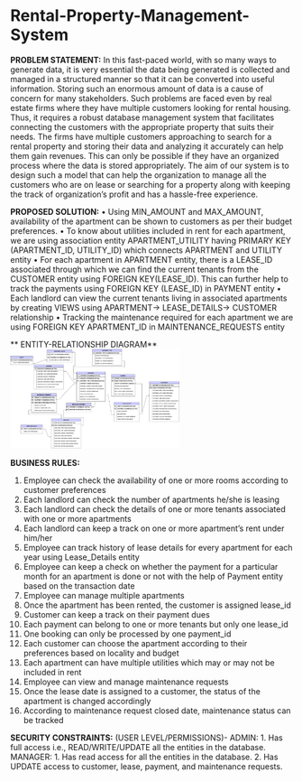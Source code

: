 # Rental-Property-Management-System

**PROBLEM STATEMENT:**
In this fast-paced world, with so many ways to generate data, it is very essential the data being generated is collected and managed in a structured manner so that it can be converted into useful information. Storing such an enormous amount of data is a cause of concern for many stakeholders. Such problems are faced even by real estate firms where they have multiple customers looking for rental housing. Thus, it requires a robust database management system that facilitates connecting the customers with the appropriate property that suits their needs. The firms have multiple customers approaching to search for a rental property and storing their data and analyzing it accurately can help them gain revenues. This can only be possible if they have an organized process where the data is stored appropriately. The aim of our system is to design such a model that can help the organization to manage all the customers who are on lease or searching for a property along with keeping the track of organization’s profit and has a hassle-free experience.

**PROPOSED SOLUTION:**
• Using MIN_AMOUNT and MAX_AMOUNT, availability of the apartment can be
shown to customers as per their budget preferences.
• To know about utilities included in rent for each apartment, we are using association entity APARTMENT_UTILITY having PRIMARY KEY (APARTMENT_ID, UTILITY_ID) which connects APARTMENT and UTILITY entity
• For each apartment in APARTMENT entity, there is a LEASE_ID associated through which we can find the current tenants from the CUSTOMER entity using FOREIGN KEY(LEASE_ID). This can further help to track the payments using FOREIGN KEY (LEASE_ID) in PAYMENT entity
• Each landlord can view the current tenants living in associated apartments by creating VIEWS using APARTMENT-> LEASE_DETAILS-> CUSTOMER relationship
• Tracking the maintenance required for each apartment we are using FOREIGN KEY APARTMENT_ID in MAINTENANCE_REQUESTS entity

** ENTITY-RELATIONSHIP DIAGRAM**
<img
  src="/ER_DIAGRAM.jpg"
  alt="Alt text"
  title="Entity-Relationship Diagram"
  style="display: inline-block; margin: 0 auto; max-width: 300px">

**BUSINESS RULES:** 
1. Employee can check the availability of one or more rooms according to customer preferences
2. Each landlord can check the number of apartments he/she is leasing
3.  Each landlord can check the details of one or more tenants associated with one or more
apartments
4. Each landlord can keep a track on one or more apartment’s rent under him/her
5.  Employee can track history of lease details for every apartment for each year using
Lease_Details entity
6. Employee can keep a check on whether the payment for a particular month for an
apartment is done or not with the help of Payment entity based on the transaction date
7. Employee can manage multiple apartments
8. Once the apartment has been rented, the customer is assigned lease_id
9. Customer can keep a track on their payment dues
10. Each payment can belong to one or more tenants but only one lease_id
11. One booking can only be processed by one payment_id
12. Each customer can choose the apartment according to their preferences based on locality
and budget
13. Each apartment can have multiple utilities which may or may not be included in rent
14. Employee can view and manage maintenance requests
15. Once the lease date is assigned to a customer, the status of the apartment is changed
accordingly
16. According to maintenance request closed date, maintenance status can be tracked

**SECURITY CONSTRAINTS:**
(USER LEVEL/PERMISSIONS)-
ADMIN: 1. Has full access i.e., READ/WRITE/UPDATE all the entities in the database.
MANAGER: 1. Has read access for all the entities in the database.
2. Has UPDATE access to customer, lease, payment, and maintenance requests.
